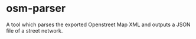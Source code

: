 # osm-parser
A tool which parses the exported Openstreet Map XML and outputs a JSON file of a street network.
